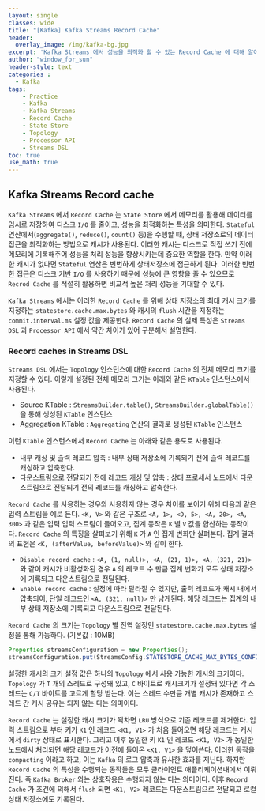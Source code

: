 ```yaml
--- 
layout: single
classes: wide
title: "[Kafka] Kafka Streams Record Cache"
header:
  overlay_image: /img/kafka-bg.jpg
excerpt: 'Kafka Streams 에서 성능을 최적화 할 수 있는 Record Cache 에 대해 알아보자'
author: "window_for_sun"
header-style: text
categories :
  - Kafka
tags:
    - Practice
    - Kafka
    - Kafka Streams
    - Record Cache
    - State Store
    - Topology
    - Processor API
    - Streams DSL
toc: true
use_math: true
---  
```


## Kafka Streams Record cache
`Kafka Streams` 에서 `Record Cache` 는 `State Store` 에서 메모리를 활용해 데이터를 임시로 저장하여 디스크 `I/O` 를 줄이고, 
성능을 최적화하는 특성을 의미한다. 
`Stateful` 연산에서(`aggregate()`, `reduce()`, `count()` 등)을 수행할 떄,
상태 저장소로의 데이터 접근을 최적화하는 방법으로 캐시가 사용된다. 
이러한 캐시는 디스크로 직접 쓰기 전에 메모리에 기록해주어 성능을 처리 성능을 향상시키는데 중요한 역할을 한다. 
만약 이러한 캐시가 없다면 `Stateful` 연산은 빈번하게 상태저장소에 접근하게 된다. 
이러한 빈번한 접근은 디스크 기반 `I/O` 를 사용하기 때문에 성능에 큰 영향을 줄 수 있으므로 
`Recrod Cache` 를 적절히 활용하면 비교적 높은 처리 성능을 기대할 수 있다.  

`Kafka Streams` 에서는 이러한 `Record Cache` 를 위해 상태 저장소의 최대 캐시 크기를 지정하는 `statestore.cache.max.bytes` 와 
캐시의 `flush` 시간을 지정하는 `commit.interval.ms` 설정 값을 제공한다. 
`Record Cache` 의 실제 특성은 `Streams DSL` 과 `Processor API` 에서 약간 차이가 있어 구분해서 설명한다.  


### Record caches in Streams DSL
`Streams DSL` 에서는 `Topology` 인스턴스에 대한 `Record Cache` 의 전체 메모리 크기를 지정할 수 있다. 
이렇게 설정된 전체 메모리 크기는 아래와 같은 `KTable` 인스턴스에서 사용된다. 

- Source KTable : `StreamsBuilder.table()`, `StreamsBuilder.globalTable()` 을 통해 생성된 `KTable` 인스턴스
- Aggregation KTable : `Aggregating` 연산의 결과로 생성된 `KTable` 인스턴스

이런 `KTable` 인스턴스에서 `Record Cache` 는 아래와 같은 용도로 사용된다.  

- 내부 캐싱 및 출력 레코드 압축 : 내부 상태 저장소에 기록되기 전에 출력 레코드를 캐싱하고 압축한다. 
- 다운스트림으로 전달되기 전에 레코드 캐싱 및 압축 : 상태 프로세서 노드에서 다운 스트림으로 전달되기 전의 레코드를 캐싱하고 압축한다.  

`Record Cache` 를 사용하는 경우와 사용하지 않는 경우 차이를 보이기 위해 다음과 같은 입력 스트림을 예로 든다. 
`<K, V>` 와 같은 구조로 `<A, 1>, <D, 5>, <A, 20>, <A, 300>` 과 같은 입력 입력 스트림이 들어오고, 
집계 동작은 `K` 별 `V` 값을 합산하는 동작이다. 
`Record Cache` 의 특징을 살펴보기 위해 `K` 가 `A` 인 집게 변화만 살펴본다. 
집계 결과의 표현은 `<K, (afterValue, beforeValue)>` 와 같이 한다.  

- `Disable record cache` : `<A, (1, null)>, <A, (21, 1)>, <A, (321, 21)>` 와 같이 캐시가 비활성화된 경우 `A` 의 레코드 수 만큼 집계 변화가 모두 상태 저장소에 기록되고 다운스트림으로 전달된다. 
- `Enable record cache` : 설정에 따라 달라질 수 있지만, 출력 레코드가 캐시 내에서 압축되어, 단일 레코드인 `<A, (321, null)>` 만 남게된다. 해당 레코드는 집계의 내부 상태 저장소에 기록되고 다운스트림으로 전달된다. 

`Record Cache` 의 크기는 `Topology` 별 전역 설정인 `statestore.cache.max.bytes` 설정을 통해 가능하다. (기본값 : 10MB)

```java
Properties streamsConfiguration = new Properties();
streamsConfiguration.put(StreamsConfig.STATESTORE_CACHE_MAX_BYTES_CONFIG, 10 * 1024 * 1024L);
```  

설정한 캐시의 크기 설정 값은 하나의 `Topology` 에서 사용 가능한 캐시의 크기이다. 
`Topology` 가 `T` 개의 스레드로 구성돼 있고, `C` 바이트로 캐시크기가 설정돼 있다면 각 스레드는 `C/T` 바이트를 고르게 할당 받는다. 
이는 스레드 수만큼 개별 캐시가 존재하고 스레드 간 캐시 공유는 되지 않는 다는 의미이다.   


`Record Cache` 는 설정한 캐시 크기가 꽉차면 `LRU` 방식으로 기존 레코드를 제거한다. 
입력 스트림으로 부터 키가 `K1` 인 레코드 `<K1, V1>` 가 처음 들어오면 해당 레코드는 캐시에서 `dirty` 상태로 표시한다. 
그리고 이후 동일한 키 `K1` 인 레코드 `<K1, V2>` 가 동일한 노드에서 처리되면 해당 레코드가 이전에 들어온 `<K1, V1>` 을 덮어쓴다. 
이러한 동작을 `compacting` 이라고 하고, 이는 `Kafka` 의 로그 압축과 유사한 효과를 지닌다. 
하지만 `Record Cache` 의 특성을 수행되는 동작들은 모두 클라이언트 애플리케이션내에서 이뤄진다. 
즉 `Kafka Broker` 와는 상호작용은 수행되지 않는 다는 의미이다. 
이후 `Record Cache` 가 조건에 의해서 `flush` 되면 `<K1, V2>` 레코드는 다운스트림으로 전달되고 로컬 상태 저장소에도 기록된다.  
